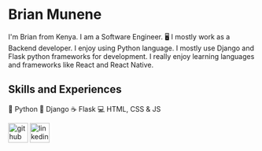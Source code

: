 # Brian Munene

I'm Brian from Kenya. I am a Software Engineer. 🖥️ I mostly work as a Backend developer. I enjoy using Python language. I mostly use Django and Flask python frameworks for development. I really enjoy learning languages and frameworks like React and React Native. 

## Skills and Experiences
🐍 Python
🌲 Django
☕  Flask
💻 HTML, CSS & JS


[<img src='https://cdn.jsdelivr.net/npm/simple-icons@3.0.1/icons/github.svg' alt='github' height='40'>](https://github.com/Brian-Munene)  [<img src='https://cdn.jsdelivr.net/npm/simple-icons@3.0.1/icons/linkedin.svg' alt='linkedin' height='40'>](https://www.linkedin.com/in/brian-munene-munyi/)  

